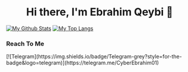 <h1 align="center">Hi there, I'm Ebrahim Qeybi 👋</h1>

[![My Github Stats](https://github-readme-stats.vercel.app/api?username=EbrahimDev01&show_icons=true&theme=dracula)](https://github.com/anuraghazra/github-readme-stats)
[![My Top Langs](https://github-readme-stats.vercel.app/api/top-langs/?username=EbrahimDev01&layout=compact&theme=dracula&langs_count=10)](https://github.com/anuraghazra/github-readme-stats)


<h3>Reach To Me</h3>
<div title="CyberEbrahim01">
[![Telegram](https://img.shields.io/badge/Telegram-grey?style=for-the-badge&logo=telegram)](https://telegram.me/CyberEbrahim01)
</div>
